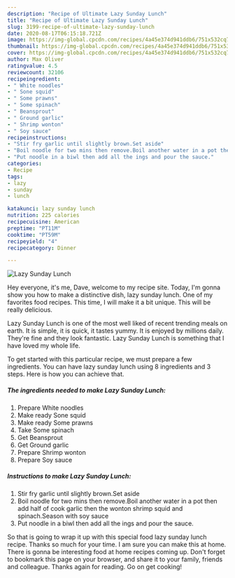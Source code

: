 ```yaml
---
description: "Recipe of Ultimate Lazy Sunday Lunch"
title: "Recipe of Ultimate Lazy Sunday Lunch"
slug: 3199-recipe-of-ultimate-lazy-sunday-lunch
date: 2020-08-17T06:15:18.721Z
image: https://img-global.cpcdn.com/recipes/4a45e374d941ddb6/751x532cq70/lazy-sunday-lunch-recipe-main-photo.jpg
thumbnail: https://img-global.cpcdn.com/recipes/4a45e374d941ddb6/751x532cq70/lazy-sunday-lunch-recipe-main-photo.jpg
cover: https://img-global.cpcdn.com/recipes/4a45e374d941ddb6/751x532cq70/lazy-sunday-lunch-recipe-main-photo.jpg
author: Max Oliver
ratingvalue: 4.5
reviewcount: 32106
recipeingredient:
- " White noodles"
- " Sone squid"
- " Some prawns"
- " Some spinach"
- " Beansprout"
- " Ground garlic"
- " Shrimp wonton"
- " Soy sauce"
recipeinstructions:
- "Stir fry garlic until slightly brown.Set aside"
- "Boil noodle for two mins then remove.Boil another water in a pot then add half of cook garlic then the wonton shrimp squid and spinach.Season with soy sauce"
- "Put noodle in a biwl then add all the ings and pour the sauce."
categories:
- Recipe
tags:
- lazy
- sunday
- lunch

katakunci: lazy sunday lunch 
nutrition: 225 calories
recipecuisine: American
preptime: "PT11M"
cooktime: "PT59M"
recipeyield: "4"
recipecategory: Dinner

---
```



![Lazy Sunday Lunch](https://img-global.cpcdn.com/recipes/4a45e374d941ddb6/751x532cq70/lazy-sunday-lunch-recipe-main-photo.jpg)

Hey everyone, it's me, Dave, welcome to my recipe site. Today, I'm gonna show you how to make a distinctive dish, lazy sunday lunch. One of my favorites food recipes. This time, I will make it a bit unique. This will be really delicious.

Lazy Sunday Lunch is one of the most well liked of recent trending meals on earth. It is simple, it is quick, it tastes yummy. It is enjoyed by millions daily. They're fine and they look fantastic. Lazy Sunday Lunch is something that I have loved my whole life.




To get started with this particular recipe, we must prepare a few ingredients. You can have lazy sunday lunch using 8 ingredients and 3 steps. Here is how you can achieve that.

<!--inarticleads1-->

##### The ingredients needed to make Lazy Sunday Lunch:

1. Prepare  White noodles
1. Make ready  Sone squid
1. Make ready  Some prawns
1. Take  Some spinach
1. Get  Beansprout
1. Get  Ground garlic
1. Prepare  Shrimp wonton
1. Prepare  Soy sauce




<!--inarticleads2-->

##### Instructions to make Lazy Sunday Lunch:

1. Stir fry garlic until slightly brown.Set aside
1. Boil noodle for two mins then remove.Boil another water in a pot then add half of cook garlic then the wonton shrimp squid and spinach.Season with soy sauce
1. Put noodle in a biwl then add all the ings and pour the sauce.




So that is going to wrap it up with this special food lazy sunday lunch recipe. Thanks so much for your time. I am sure you can make this at home. There is gonna be interesting food at home recipes coming up. Don't forget to bookmark this page on your browser, and share it to your family, friends and colleague. Thanks again for reading. Go on get cooking!
